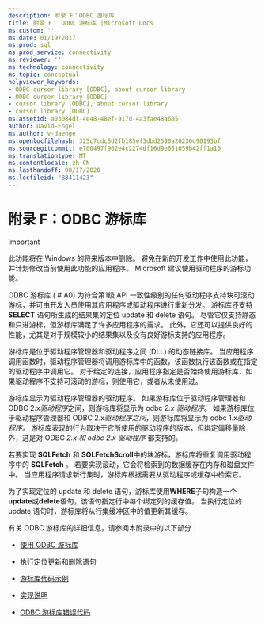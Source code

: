 ```yaml
---
description: 附录 F：ODBC 游标库
title: 附录 F： ODBC 游标库 |Microsoft Docs
ms.custom: ''
ms.date: 01/19/2017
ms.prod: sql
ms.prod_service: connectivity
ms.reviewer: ''
ms.technology: connectivity
ms.topic: conceptual
helpviewer_keywords:
- ODBC cursor library [ODBC], about cursor library
- ODBC cursor library [ODBC]
- cursor library [ODBC], about cursor library
- cursor library [ODBC]
ms.assetid: a03084df-4e48-48ef-917d-4a3fae48a605
author: David-Engel
ms.author: v-daenge
ms.openlocfilehash: 325c7cdc5d2fb185ef3dbd2500a20230d90193bf
ms.sourcegitcommit: e700497f962e4c2274df16d9e651059b42ff1a10
ms.translationtype: MT
ms.contentlocale: zh-CN
ms.lasthandoff: 08/17/2020
ms.locfileid: "88411423"
---
```

# <a name="appendix-f-odbc-cursor-library"></a>附录 F：ODBC 游标库
> [!IMPORTANT]  
>  此功能将在 Windows 的将来版本中删除。 避免在新的开发工作中使用此功能，并计划修改当前使用此功能的应用程序。 Microsoft 建议使用驱动程序的游标功能。  
  
 ODBC 游标库 ( # A0) 为符合第1级 API 一致性级别的任何驱动程序支持块可滚动游标，并可由开发人员使用其应用程序或驱动程序进行重新分发。 游标库还支持 **SELECT** 语句所生成的结果集的定位 update 和 delete 语句。 尽管它仅支持静态和只进游标，但游标库满足了许多应用程序的需求。 此外，它还可以提供良好的性能，尤其是对于规模较小的结果集以及没有良好游标支持的应用程序。  
  
 游标库是位于驱动程序管理器和驱动程序之间 (DLL) 的动态链接库。 当应用程序调用函数时，驱动程序管理器将调用游标库中的函数，该函数执行该函数或在指定的驱动程序中调用它。 对于给定的连接，应用程序指定是否始终使用游标库，如果驱动程序不支持可滚动的游标，则使用它，或者从未使用过。  
  
 游标库显示为驱动程序管理器的驱动程序。 如果游标库位于驱动程序管理器和 ODBC 2.x*驱动程序*之间，则游标库将显示为 odbc *2.x 驱动程序*。 如果游标库位于驱动程序管理器和 ODBC 2.x*驱动程序之间*，则游标库将显示为 odbc 1.x*驱动程序。* 游标库表现的行为取决于它所使用的驱动程序的版本，但绑定偏移量除外，这是对 ODBC *2.x 和 odbc* *2.x 驱动程序* 都支持的。  
  
 若要实现 **SQLFetch** 和 **SQLFetchScroll**中的块游标，游标库将重复调用驱动程序中的 **SQLFetch** 。 若要实现滚动，它会将检索到的数据缓存在内存和磁盘文件中。 当应用程序请求新行集时，游标库根据需要从驱动程序或缓存中检索它。  
  
 为了实现定位的 update 和 delete 语句，游标库使用**WHERE**子句构造一个**update**或**delete**语句，该语句指定行中每个绑定列的缓存值。 当执行定位的 update 语句时，游标库将从行集缓冲区中的值更新其缓存。  
  
 有关 ODBC 游标库的详细信息，请参阅本附录中的以下部分：  
  
-   [使用 ODBC 游标库](../../../odbc/reference/appendixes/using-the-odbc-cursor-library.md)  
  
-   [执行定位更新和删除语句](../../../odbc/reference/appendixes/executing-positioned-update-and-delete-statements.md)  
  
-   [游标库代码示例](../../../odbc/reference/appendixes/cursor-library-code-example.md)  
  
-   [实现说明](../../../odbc/reference/appendixes/implementation-notes.md)  
  
-   [ODBC 游标库错误代码](../../../odbc/reference/appendixes/odbc-cursor-library-error-codes.md)
